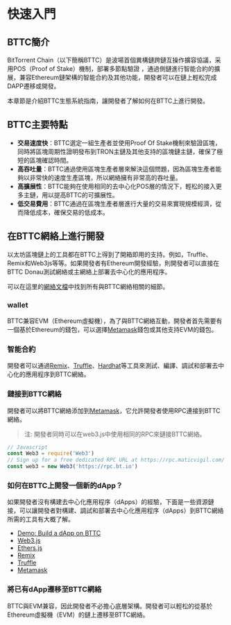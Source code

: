 # 快速入門
## BTTC簡介
BitTorrent Chain（以下簡稱BTTC）是波場首個異構鏈跨鏈互操作擴容協議，采用POS（Proof of Stake）機制，部署多節點驗證 ，通過側鏈進行智能合約的擴展，兼容Ethereum鏈架構的智能合約及其他功能，開發者可以在鏈上輕松完成DAPP遷移或開發。

本章節是介紹BTTC生態系統指南，讓開發者了解如何在BTTC上進行開發。
## BTTC主要特點
* **交易速度快**：BTTC選定一組生產者並使用Proof Of Stake機制來驗證區塊，同時將區塊周期性證明發布到TRON主鏈及其他支持的區塊鏈主鏈，確保了極短的區塊確認時間。
* **高吞吐量**：BTTC通過使用區塊生產者層來解決這個問題，因為區塊生產者能夠以非常快的速度生產區塊，所以網絡擁有非常高的吞吐量。
* **高擴展性**：BTTC能夠在使用相同的去中心化POS層的情況下，輕松的接入更多主鏈，用以提高BTTC的可擴展性。
* **低交易費用**：BTTC通過在區塊生產者層進行大量的交易來實現規模經濟，從而降低成本，確保交易的低成本。
## 在BTTC網絡上進行開發
以太坊區塊鏈上的工具都在BTTC上得到了開箱即用的支持。例如，Truffle、Remix和Web3js等等。如果開發者有Ethereum開發經驗，則開發者可以直接在BTTC Donau測試網絡或主網絡上部署去中心化的應用程序。

可以在這里的[網絡文檔](https://bittorrent-chain.gitbook.io/tw.bttc-docs/network)中找到所有與BTTC網絡相關的細節。
### wallet
BTTC兼容EVM（Ethereum虛擬機），為了與BTTC網絡互動，開發者首先需要有一個基於Ethereum的錢包，可以選擇[Metamask](https://metamask.io/)錢包或其他支持EVM的錢包。
### 智能合約
開發者可以通過[Remix](https://remix.ethereum.org/)、[Truffle](https://trufflesuite.com/)、[Hardhat](https://hardhat.org/)等工具來測試、編譯、調試和部署去中心化的應用程序到BTTC網絡。
### 鏈接到BTTC網絡
開發者可以將BTTC網絡添加到[Metamask](https://metamask.io/)，它允許開發者使用RPC連接到BTTC網絡。
> 注:
> 開發者同時可以在web3.js中使用相同的RPC來鏈接BTTC網絡。

```js
// Javascript
const Web3 = require('Web3')
// Sign up for a free dedicated RPC URL at https://rpc.maticvigil.com/ or other hosted node providers.
const web3 = new Web3('https://rpc.bt.io')
```

### 如何在BTTC上開發一個新的dApp？
如果開發者沒有構建去中心化應用程序（dApps）的經驗，下面是一些資源鏈接，可以讓開發者對構建、調試和部署去中心化應用程序（dApps）到BTTC網絡所需的工具有大概了解。
* [Demo: Build a dApp on BTTC](https://bittorrent-chain.gitbook.io/tw.bttc-docs/build-web3-app)
* [Web3.js](https://web3js.readthedocs.io/en/v1.7.4/)
* [Ethers.js](https://docs.ethers.io/v5/)
* [Remix](https://remix.ethereum.org/)
* [Truffle](https://trufflesuite.com/)
* [Metamask](https://metamask.io/)
### 將已有dApp遷移至BTTC網絡
BTTC與EVM兼容，因此開發者不必擔心底層架構。開發者可以輕松的從基於Ethereum虛擬機（EVM）的鏈上遷移至BTTC網絡。
